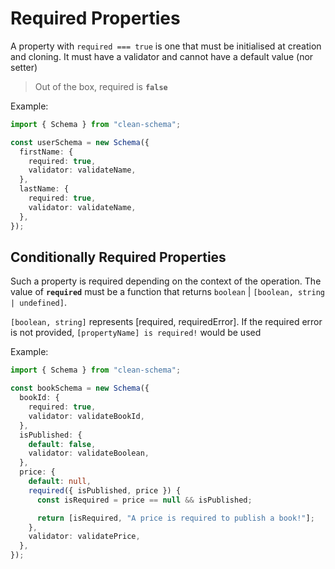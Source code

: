 # Required Properties

A property with `required === true` is one that must be initialised at creation and cloning. It must have a validator and cannot have a default value (nor setter)

> Out of the box, required is **`false`**

Example:

```ts
import { Schema } from "clean-schema";

const userSchema = new Schema({
  firstName: {
    required: true,
    validator: validateName,
  },
  lastName: {
    required: true,
    validator: validateName,
  },
});
```

## Conditionally Required Properties

Such a property is required depending on the context of the operation. The value of **`required`** must be a function that returns `boolean` | `[boolean, string | undefined]`.

`[boolean, string]` represents [required, requiredError]. If the required error is not provided, `[propertyName] is required!` would be used

Example:

```ts
import { Schema } from "clean-schema";

const bookSchema = new Schema({
  bookId: {
    required: true,
    validator: validateBookId,
  },
  isPublished: {
    default: false,
    validator: validateBoolean,
  },
  price: {
    default: null,
    required({ isPublished, price }) {
      const isRequired = price == null && isPublished;

      return [isRequired, "A price is required to publish a book!"];
    },
    validator: validatePrice,
  },
});
```
